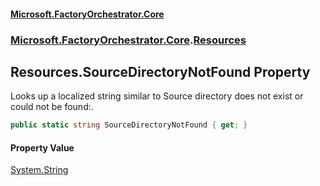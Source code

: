 #### [Microsoft.FactoryOrchestrator.Core](./Microsoft-FactoryOrchestrator-Core.md 'Microsoft.FactoryOrchestrator.Core')
### [Microsoft.FactoryOrchestrator.Core](./Microsoft-FactoryOrchestrator-Core.md 'Microsoft.FactoryOrchestrator.Core').[Resources](./Microsoft-FactoryOrchestrator-Core-Resources.md 'Microsoft.FactoryOrchestrator.Core.Resources')
## Resources.SourceDirectoryNotFound Property
Looks up a localized string similar to Source directory does not exist or could not be found:.  
```csharp
public static string SourceDirectoryNotFound { get; }
```
#### Property Value
[System.String](https://docs.microsoft.com/en-us/dotnet/api/System.String 'System.String')  
